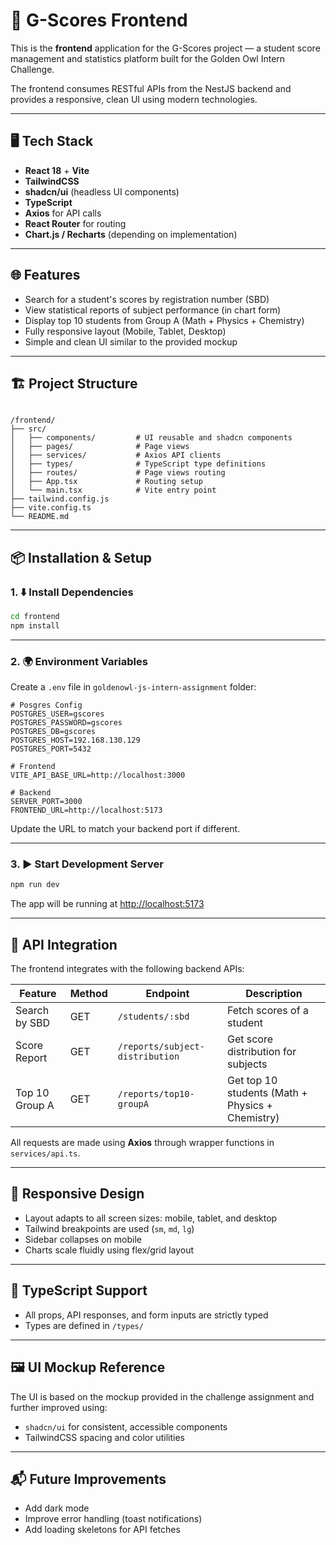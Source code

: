 # 🎯 G-Scores Frontend

This is the **frontend** application for the G-Scores project — a student score management and statistics platform built for the Golden Owl Intern Challenge.

The frontend consumes RESTful APIs from the NestJS backend and provides a responsive, clean UI using modern technologies.

---

## 🖥️ Tech Stack

- **React 18** + **Vite**
- **TailwindCSS**
- **shadcn/ui** (headless UI components)
- **TypeScript**
- **Axios** for API calls
- **React Router** for routing
- **Chart.js / Recharts** (depending on implementation)

---

## 🌐 Features

- Search for a student's scores by registration number (SBD)
- View statistical reports of subject performance (in chart form)
- Display top 10 students from Group A (Math + Physics + Chemistry)
- Fully responsive layout (Mobile, Tablet, Desktop)
- Simple and clean UI similar to the provided mockup

---

## 🏗️ Project Structure

```

/frontend/
├── src/
│   ├── components/         # UI reusable and shadcn components
│   ├── pages/              # Page views
│   ├── services/           # Axios API clients
│   ├── types/              # TypeScript type definitions
│   ├── routes/             # Page views routing
│   ├── App.tsx             # Routing setup
│   └── main.tsx            # Vite entry point
├── tailwind.config.js
├── vite.config.ts
└── README.md

````

---

## 📦 Installation & Setup

### 1. ⬇️ Install Dependencies

```bash
cd frontend
npm install
````

---

### 2. 🌍 Environment Variables

Create a `.env` file in `goldenowl-js-intern-assignment` folder:

```
# Posgres Config
POSTGRES_USER=gscores
POSTGRES_PASSWORD=gscores
POSTGRES_DB=gscores
POSTGRES_HOST=192.168.130.129
POSTGRES_PORT=5432

# Frontend
VITE_API_BASE_URL=http://localhost:3000

# Backend
SERVER_PORT=3000
FRONTEND_URL=http://localhost:5173
```

Update the URL to match your backend port if different.

---

### 3. ▶️ Start Development Server

```bash
npm run dev
```

The app will be running at [http://localhost:5173](http://localhost:5173)

---

## 🔌 API Integration

The frontend integrates with the following backend APIs:

| Feature        | Method | Endpoint                        | Description                                      |
| -------------- | ------ | ------------------------------- | ------------------------------------------------ |
| Search by SBD  | GET    | `/students/:sbd`                | Fetch scores of a student                        |
| Score Report   | GET    | `/reports/subject-distribution` | Get score distribution for subjects              |
| Top 10 Group A | GET    | `/reports/top10-groupA`         | Get top 10 students (Math + Physics + Chemistry) |

All requests are made using **Axios** through wrapper functions in `services/api.ts`.

---

## 📱 Responsive Design

* Layout adapts to all screen sizes: mobile, tablet, and desktop
* Tailwind breakpoints are used (`sm`, `md`, `lg`)
* Sidebar collapses on mobile
* Charts scale fluidly using flex/grid layout

---

## 🧪 TypeScript Support

* All props, API responses, and form inputs are strictly typed
* Types are defined in `/types/`

---

## 🖼️ UI Mockup Reference

The UI is based on the mockup provided in the challenge assignment and further improved using:

* `shadcn/ui` for consistent, accessible components
* TailwindCSS spacing and color utilities

---

## 📬 Future Improvements

* Add dark mode
* Improve error handling (toast notifications)
* Add loading skeletons for API fetches